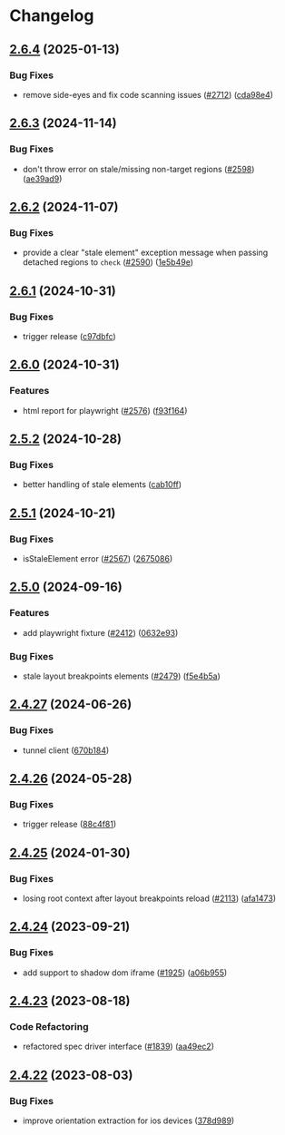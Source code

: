 # Changelog

## [2.6.4](https://github.com/Applitools-Dev/sdk/compare/js/snippets@2.6.3...js/snippets@2.6.4) (2025-01-13)


### Bug Fixes

* remove side-eyes and fix code scanning issues ([#2712](https://github.com/Applitools-Dev/sdk/issues/2712)) ([cda98e4](https://github.com/Applitools-Dev/sdk/commit/cda98e4748c73cd97c11f646a2b5e26ff9416892))

## [2.6.3](https://github.com/Applitools-Dev/sdk/compare/js/snippets@2.6.2...js/snippets@2.6.3) (2024-11-14)


### Bug Fixes

* don't throw error on stale/missing non-target regions ([#2598](https://github.com/Applitools-Dev/sdk/issues/2598)) ([ae39ad9](https://github.com/Applitools-Dev/sdk/commit/ae39ad9fdb129a3f987ee5076660071b66dc1342))

## [2.6.2](https://github.com/Applitools-Dev/sdk/compare/js/snippets@2.6.1...js/snippets@2.6.2) (2024-11-07)


### Bug Fixes

* provide a clear "stale element" exception message when passing detached regions to `check` ([#2590](https://github.com/Applitools-Dev/sdk/issues/2590)) ([1e5b49e](https://github.com/Applitools-Dev/sdk/commit/1e5b49e9aec6b8caf89f2cdb1f8e81a237d52896))

## [2.6.1](https://github.com/Applitools-Dev/sdk/compare/js/snippets@2.6.0...js/snippets@2.6.1) (2024-10-31)


### Bug Fixes

* trigger release ([c97dbfc](https://github.com/Applitools-Dev/sdk/commit/c97dbfc89245f374917702a867b87f2794155e54))

## [2.6.0](https://github.com/Applitools-Dev/sdk/compare/js/snippets@2.5.2...js/snippets@2.6.0) (2024-10-31)


### Features

* html report for playwright ([#2576](https://github.com/Applitools-Dev/sdk/issues/2576)) ([f93f164](https://github.com/Applitools-Dev/sdk/commit/f93f164a289f5676bcc9d650e5e3d90b8e6a6920))

## [2.5.2](https://github.com/Applitools-Dev/sdk/compare/js/snippets@2.5.1...js/snippets@2.5.2) (2024-10-28)


### Bug Fixes

* better handling of stale elements ([cab10ff](https://github.com/Applitools-Dev/sdk/commit/cab10ff1ae1e6f9560a7d278c710b3fa03f58c83))

## [2.5.1](https://github.com/Applitools-Dev/sdk/compare/js/snippets@2.5.0...js/snippets@2.5.1) (2024-10-21)


### Bug Fixes

* isStaleElement error ([#2567](https://github.com/Applitools-Dev/sdk/issues/2567)) ([2675086](https://github.com/Applitools-Dev/sdk/commit/2675086aa28589082249e2958942ee29a5f2ef12))

## [2.5.0](https://github.com/Applitools-Dev/sdk/compare/js/snippets@2.4.27...js/snippets@2.5.0) (2024-09-16)


### Features

* add playwright fixture ([#2412](https://github.com/Applitools-Dev/sdk/issues/2412)) ([0632e93](https://github.com/Applitools-Dev/sdk/commit/0632e93dd7f53029a8c5f4230d22a05abf5fefd4))


### Bug Fixes

* stale layout breakpoints elements ([#2479](https://github.com/Applitools-Dev/sdk/issues/2479)) ([f5e4b5a](https://github.com/Applitools-Dev/sdk/commit/f5e4b5ac8077b8c4b7ba67a38c4e58050a55ce75))

## [2.4.27](https://github.com/Applitools-Dev/sdk/compare/js/snippets@2.4.26...js/snippets@2.4.27) (2024-06-26)


### Bug Fixes

* tunnel client ([670b184](https://github.com/Applitools-Dev/sdk/commit/670b1843ce43347d97e19fa02f8bc630332ff414))

## [2.4.26](https://github.com/Applitools-Dev/sdk/compare/js/snippets@2.4.25...js/snippets@2.4.26) (2024-05-28)


### Bug Fixes

* trigger release ([88c4f81](https://github.com/Applitools-Dev/sdk/commit/88c4f812bd92eae61ee8ebbee5da0d64ad8c8859))

## [2.4.25](https://github.com/applitools/eyes.sdk.javascript1/compare/js/snippets@2.4.24...js/snippets@2.4.25) (2024-01-30)


### Bug Fixes

* losing root context after layout breakpoints reload ([#2113](https://github.com/applitools/eyes.sdk.javascript1/issues/2113)) ([afa1473](https://github.com/applitools/eyes.sdk.javascript1/commit/afa14735e5539ab0f79aa610e6ec1ea8989a5922))

## [2.4.24](https://github.com/applitools/eyes.sdk.javascript1/compare/js/snippets@2.4.23...js/snippets@2.4.24) (2023-09-21)


### Bug Fixes

* add support to shadow dom iframe ([#1925](https://github.com/applitools/eyes.sdk.javascript1/issues/1925)) ([a06b955](https://github.com/applitools/eyes.sdk.javascript1/commit/a06b9555a3b37918fe43a90e92c0a94f765151cc))

## [2.4.23](https://github.com/applitools/eyes.sdk.javascript1/compare/js/snippets@2.4.22...js/snippets@2.4.23) (2023-08-18)


### Code Refactoring

* refactored spec driver interface ([#1839](https://github.com/applitools/eyes.sdk.javascript1/issues/1839)) ([aa49ec2](https://github.com/applitools/eyes.sdk.javascript1/commit/aa49ec2a7d14b8529acc3a8a4c2baecfa113d98a))

## [2.4.22](https://github.com/applitools/eyes.sdk.javascript1/compare/js/snippets-v2.4.21...js/snippets@2.4.22) (2023-08-03)


### Bug Fixes

* improve orientation extraction for ios devices ([378d989](https://github.com/applitools/eyes.sdk.javascript1/commit/378d9894e4fbc7247087ccb8c46266dc4737e2e5))
